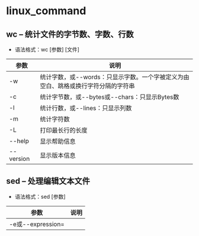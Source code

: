 # linux_command


## wc – 统计文件的字节数、字数、行数

* 语法格式：wc [参数] [文件]

| 参数      | 说明                                                                              |
| --------- | --------------------------------------------------------------------------------- |
| -w        | 统计字数，或--words：只显示字数。一个字被定义为由空白、跳格或换行字符分隔的字符串 |
| -c        | 统计字节数，或--bytes或--chars：只显示Bytes数                                     |
| -l        | 统计行数，或--lines：只显示列数                                                   |
| -m        | 统计字符数                                                                        |
| -L        | 打印最长行的长度                                                                  |
| --help    | 显示帮助信息                                                                      |
| --version | 显示版本信息                                                                      |


## sed – 处理编辑文本文件

* 语法格式：sed [参数]

| 参数                                | 说明                                         |
| ----------------------------------- | -------------------------------------------- |
| -e或--expression=<script>           | 以选项中指定的script来处理输入的文本文件     |
| -f<script文件>或--file=<script文件> | 以选项中指定的script文件来处理输入的文本文件 |
| -h或--help                          | 显示帮助                                     |
| -n或--quiet或--silent               | 仅显示script处理后的结果                     |
| -V或--version                       | 显示版本信息                                 |

```bash
# 删除第一行
sed -i '1d' filename
# 范围删除，删除1-3行
sed -i '1,3d' filename
# 删除第n行
sed -i 'nd' filename
# 将第2-5行的内容取代成为No 2-5 number
nl /dir | sed '2,5c No 2-5 number'
```

## ls – 显示指定工作目录下的内容及属性信息

* 语法格式: ls [选项] [文件]

| 参数 | 说明                                             |
| ---- | ------------------------------------------------ |
| -a   | 显示所有文件及目录 (包括以“.”开头的隐藏文件)     |
| -l   | 使用长格式列出文件及目录信息                     |
| -r   | 将文件以相反次序显示(默认依英文字母次序)         |
| -t   | 根据最后的修改时间排序                           |
| -A   | 同 -a ，但不列出 “.” (当前目录) 及 “..” (父目录) |
| -S   | 根据文件大小排序                                 |
| -R   | 递归列出所有子目录                               |

```bash
# 查看某个文件大小
ls -sh filename

# 列出当前工作目录下所有名称是 “s” 开头的文件 
ls -ltr s*

# 列出当前工作目录下所有文件及目录并以文件的大小进行排序
ls -AS
```

## head

* 语法格式：head [参数] [文件]

| 参数 | 说明                           |
| ---- | ------------------------------ |
| -n   | 后面接数字，代表显示几行的意思 |
| -c   | 指定显示头部内容的字符数       |
| -v   | 总是显示文件名的头信息         |
| -q   | 不显示文件名的头信息           |

```bash
# 显示前两行内容并显示文件头信息
head -v -n 2 test.txt 
==> test.txt <==
hello world
hello linuxcool
```

## watch - 周期性执行命令

* watch[参数] [命令]

| 参数             | 说明                                                                                                                             |
| ---------------- | -------------------------------------------------------------------------------------------------------------------------------- |
| -n/--interval    | watch默认每2秒运行一下程序，可以用-n或-interval来指定间隔的时间                                                                  |
| -d/--differences | 用-d或--differences 选项watch 会高亮显示变化的区域。 而-d=cumulative选项会把变动过的地方(不管最近的那次有没有变动)都高亮显示出来 |
| -t/--no-title    | 关闭watch命令在顶部的时间间隔、命令、当前时间的输出                                                                              |
| -h/--help        | 查看帮助文档                                                                                                                     |

重复执行uptime命令：
`[root@linuxcool ~]# watch uptime`
每隔一秒高亮显示网络链接数的变化情况：
`[root@linuxcool ~]# watch -n 1 -d netstat -ant`
每10秒一次输出系统的平均负载：
`[root@linuxcool ~]# watch -n 10 'cat /proc/loadavg'`
监测磁盘inode和block数目变化情况：
`[root@linuxcool ~]# watch -n 1 "df -i;df"`
监测当前目录中test.txt文件的变化：
`[root@linuxcool ~]# watch -d 'ls -l|grep test.txt'`
每5秒执行 count.sh 并标记变化
`watch -n 5 -d './count.sh'`
